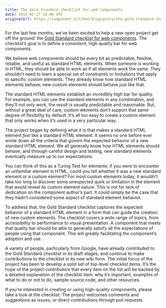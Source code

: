 ```yaml
---
title: The Gold Standard checklist for web components
date: 2015-05-27 16:00 UTC
originalUrl: https://component.kitchen/blog/posts/the-gold-standard-checklist-for-web-components
---
```


<p>
  For the last few months, we've been excited to help a new open project get off
  the ground: the
  <a href="https://github.com/webcomponents/gold-standard/wiki"
    >Gold Standard checklist for web components</a
  >. The checklist’s goal is to define a consistent, high quality bar for web
  components.
</p>
<p>
  We believe web components should be every bit as predictable, flexible,
  reliable, and useful as standard HTML elements. When someone is working in
  HTML, they should be able to work as if all elements work the same. They
  shouldn’t need to learn a special set of constraints or limitations that apply
  to specific custom elements. They already know how standard HTML elements
  behave; new custom elements should behave just like that.
</p>
<p>
  The standard HTML elements establish an incredibly high bar for quality. For
  example, you can use the standard elements in any combination, and they’ll not
  only work, the result is usually predictable and reasonable. But, without a
  great deal of care, custom elements don’t support that same degree of
  flexibility by default. It’s all too easy to create a custom element that only
  works when it’s used in a very particular way.
</p>
<p>
  The project began by defining what it is that makes a standard HTML element
  <em>feel</em> like a standard HTML element. It seems no one before ever wrote
  down all the criteria that govern the expected behavior of a new standard HTML
  element. We all generally know how HTML elements should behave, and through
  careful design and testing, new standard elements eventually measure up to our
  expectations.
</p>
<p>
  You can think of this as a Turing Test for elements: if you were to encounter
  an unfamiliar element in HTML, could you tell whether it was a new standard
  element or a custom element? For most custom elements today, it wouldn’t take
  too long to discover some unexpected quirk or limitation in the element that
  would reveal its custom element nature. This is not for lack of dedication on
  the component author’s part. It could simply be the case that they hadn’t
  considered some aspect of standard element behavior.
</p>
<p>
  To address that, the Gold Standard checklist captures the expected behavior of
  a standard HTML element in a form that can guide the creation of new custom
  elements. The checklist covers a wide range of topics, from accessibility to
  performance to visual presentation. A component that meets that quality bar
  should be able to generally satisfy all the expectations of people using that
  component. This will greatly facilitating the component’s adoption and use.
</p>
<p>
  A variety of people, particularly from Google, have already contributed to the
  Gold Standard checklist in its draft stages, and continue to make
  contributions to the checklist in its new wiki form. The initial focus of the
  project has been to develop a solid set of top-level checklist items. It’s the
  hope of the project contributors that every item on the list will be backed by
  a detailed explanation of the checklist item: why it’s important, examples of
  what to do or not to do, sample source code, and other resources.
</p>
<p>
  If you’re interested in creating or using high-quality components, please take
  a look at the checklist. The project welcomes comments and suggestions as
  issues, or direct contributions through pull requests.
</p>
